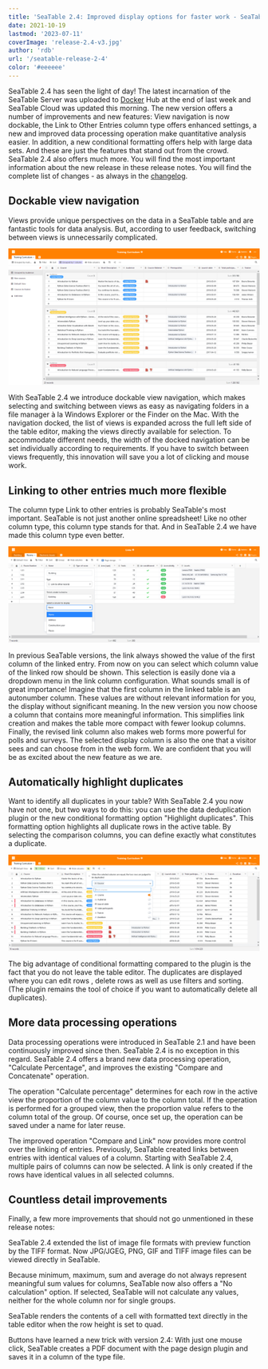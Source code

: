 ```yaml
---
title: 'SeaTable 2.4: Improved display options for faster work - SeaTable'
date: 2021-10-19
lastmod: '2023-07-11'
coverImage: 'release-2.4-v3.jpg'
author: 'rdb'
url: '/seatable-release-2-4'
color: '#eeeeee'
---
```


SeaTable 2.4 has seen the light of day! The latest incarnation of the SeaTable Server was uploaded to [Docker](https://hub.docker.com/u/seatable) Hub at the end of last week and SeaTable Cloud was updated this morning. The new version offers a number of improvements and new features: View navigation is now dockable, the Link to Other Entries column type offers enhanced settings, a new and improved data processing operation make quantitative analysis easier. In addition, a new conditional formatting offers help with large data sets. And these are just the features that stand out from the crowd. SeaTable 2.4 also offers much more. You will find the most important information about the new release in these release notes. You will find the complete list of changes - as always in the [changelog](https://seatable.io/en/docs/changelog/version-2-4/).

## Dockable view navigation

Views provide unique perspectives on the data in a SeaTable table and are fantastic tools for data analysis. But, according to user feedback, switching between views is unnecessarily complicated.

![Pinnable view navigation](images/Pinnable_View_Navigation_1448x787.png)

With SeaTable 2.4 we introduce dockable view navigation, which makes selecting and switching between views as easy as navigating folders in a file manager à la Windows Explorer or the Finder on the Mac. With the navigation docked, the list of views is expanded across the full left side of the table editor, making the views directly available for selection. To accommodate different needs, the width of the docked navigation can be set individually according to requirements. If you have to switch between views frequently, this innovation will save you a lot of clicking and mouse work.

## Linking to other entries much more flexible

The column type Link to other entries is probably SeaTable's most important. SeaTable is not just another online spreadsheet! Like no other column type, this column type stands for that. And in SeaTable 2.4 we have made this column type even better.

![More display options for link column](images/More_Flexible_Link_Column_raw_1448x554.png)

In previous SeaTable versions, the link always showed the value of the first column of the linked entry. From now on you can select which column value of the linked row should be shown. This selection is easily done via a dropdown menu in the link column configuration. What sounds small is of great importance! Imagine that the first column in the linked table is an autonumber column. These values are without relevant information for you, the display without significant meaning. In the new version you now choose a column that contains more meaningful information. This simplifies link creation and makes the table more compact with fewer lookup columns. Finally, the revised link column also makes web forms more powerful for polls and surveys. The selected display column is also the one that a visitor sees and can choose from in the web form. We are confident that you will be as excited about the new feature as we are.

## Automatically highlight duplicates

Want to identify all duplicates in your table? With SeaTable 2.4 you now have not one, but two ways to do this: you can use the data deduplication plugin or the new conditional formatting option "Highlight duplicates". This formatting option highlights all duplicate rows in the active table. By selecting the comparison columns, you can define exactly what constitutes a duplicate.

![New conditional formatting option "Highlight duplicates](images/Highlight_duplicates_1448x554.png)

The big advantage of conditional formatting compared to the plugin is the fact that you do not leave the table editor. The duplicates are displayed where you can edit rows , delete rows as well as use filters and sorting. (The plugin remains the tool of choice if you want to automatically delete all duplicates).

## More data processing operations

Data processing operations were introduced in SeaTable 2.1 and have been continuously improved since then. SeaTable 2.4 is no exception in this regard. SeaTable 2.4 offers a brand new data processing operation, "Calculate Percentage", and improves the existing "Compare and Concatenate" operation.

The operation "Calculate percentage" determines for each row in the active view the proportion of the column value to the column total. If the operation is performed for a grouped view, then the proportion value refers to the column total of the group. Of course, once set up, the operation can be saved under a name for later reuse.

The improved operation "Compare and Link" now provides more control over the linking of entries. Previously, SeaTable created links between entries with identical values of a column. Starting with SeaTable 2.4, multiple pairs of columns can now be selected. A link is only created if the rows have identical values in all selected columns.

## Countless detail improvements

Finally, a few more improvements that should not go unmentioned in these release notes:

SeaTable 2.4 extended the list of image file formats with preview function by the TIFF format. Now JPG/JGEG, PNG, GIF and TIFF image files can be viewed directly in SeaTable.

Because minimum, maximum, sum and average do not always represent meaningful sum values for columns, SeaTable now also offers a "No calculation" option. If selected, SeaTable will not calculate any values, neither for the whole column nor for single groups.

SeaTable renders the contents of a cell with formatted text directly in the table editor when the row height is set to quad.

Buttons have learned a new trick with version 2.4: With just one mouse click, SeaTable creates a PDF document with the page design plugin and saves it in a column of the type file.
